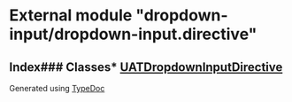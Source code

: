 # External module "dropdown-input/dropdown-input.directive"
## Index### Classes* [UATDropdownInputDirective](../classes/_dropdown_input_dropdown_input_directive_.uatdropdowninputdirective.html)
Generated using [TypeDoc](http://typedoc.io)